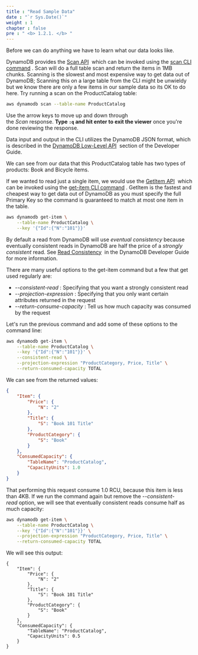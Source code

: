 ```yaml
---
title : "Read Sample Data"
date : "`r Sys.Date()`"
weight : 1
chapter : false
pre : " <b> 1.2.1. </b> "
---
```



Before we can do anything we have to learn what our data looks like.

DynamoDB provides the [Scan API](https://docs.aws.amazon.com/amazondynamodb/latest/APIReference/API_Scan.html)  which can be invoked using the [scan CLI command](https://docs.aws.amazon.com/cli/latest/reference/dynamodb/scan.html) . Scan will do a full table scan and return the items in 1MB chunks. Scanning is the slowest and most expensive way to get data out of DynamoDB; Scanning this on a large table from the CLI might be unwieldy but we know there are only a few items in our sample data so its OK to do here. Try running a scan on the ProductCatalog table:

```bash
aws dynamodb scan --table-name ProductCatalog
```

Use the arrow keys to move up and down through the _Scan_ response. **Type `:q` and hit enter to exit the viewer** once you're done reviewing the response.

Data input and output in the CLI utilizes the DynamoDB JSON format, which is described in the [DynamoDB Low-Level API](https://docs.aws.amazon.com/amazondynamodb/latest/developerguide/Programming.LowLevelAPI.html)  section of the Developer Guide.

We can see from our data that this ProductCatalog table has two types of products: Book and Bicycle items.

If we wanted to read just a single item, we would use the [GetItem API](https://docs.aws.amazon.com/amazondynamodb/latest/APIReference/API_GetItem.html)  which can be invoked using the [get-item CLI command](https://docs.aws.amazon.com/cli/latest/reference/dynamodb/get-item.html) . GetItem is the fastest and cheapest way to get data out of DynamoDB as you must specify the full Primary Key so the command is guaranteed to match at most one item in the table.

```bash
aws dynamodb get-item \
    --table-name ProductCatalog \
    --key '{"Id":{"N":"101"}}'
```

By default a read from DynamoDB will use _eventual consistency_ because eventually consistent reads in DynamoDB are half the price of a _strongly consistent_ read. See [Read Consistency](https://docs.aws.amazon.com/amazondynamodb/latest/developerguide/HowItWorks.ReadConsistency.html)  in the DynamoDB Developer Guide for more information.

There are many useful options to the get-item command but a few that get used regularly are:

- _--consistent-read_ : Specifying that you want a strongly consistent read
- _--projection-expression_ : Specifying that you only want certain attributes returned in the request
- _--return-consume-capacity_ : Tell us how much capacity was consumed by the request

Let's run the previous command and add some of these options to the command line:

```bash
aws dynamodb get-item \
    --table-name ProductCatalog \
    --key '{"Id":{"N":"101"}}' \
    --consistent-read \
    --projection-expression "ProductCategory, Price, Title" \
    --return-consumed-capacity TOTAL
```

We can see from the returned values:

```json
{
    "Item": {
        "Price": {
            "N": "2"
        },
        "Title": {
            "S": "Book 101 Title"
        },
        "ProductCategory": {
            "S": "Book"
        }
    },
    "ConsumedCapacity": {
        "TableName": "ProductCatalog",
        "CapacityUnits": 1.0
    }
}
```

That performing this request consume 1.0 RCU, because this item is less than 4KB. If we run the command again but remove the *--consistent-read* option, we will see that eventually consistent reads consume half as much capacity:

```bash
aws dynamodb get-item \
    --table-name ProductCatalog \
    --key '{"Id":{"N":"101"}}' \
    --projection-expression "ProductCategory, Price, Title" \
    --return-consumed-capacity TOTAL
```

We will see this output:

```
{
    "Item": {
        "Price": {
            "N": "2"
        },
        "Title": {
            "S": "Book 101 Title"
        },
        "ProductCategory": {
            "S": "Book"
        }
    },
    "ConsumedCapacity": {
        "TableName": "ProductCatalog",
        "CapacityUnits": 0.5
    }
}
```